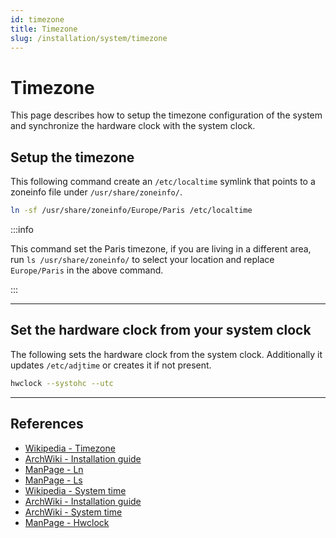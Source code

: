 ```yaml
---
id: timezone
title: Timezone
slug: /installation/system/timezone
---
```


# Timezone

This page describes how to setup the timezone configuration of the system and synchronize the hardware clock with the system clock.

## Setup the timezone

This following command create an `/etc/localtime` symlink that points to a zoneinfo file under `/usr/share/zoneinfo/`.

``` bash
ln -sf /usr/share/zoneinfo/Europe/Paris /etc/localtime
```

:::info

This command set the Paris timezone, if you are living in a different area, run `ls /usr/share/zoneinfo/` to select your location and replace `Europe/Paris` in the above command.

:::

---

## Set the hardware clock from your system clock

The following sets the hardware clock from the system clock. Additionally it updates `/etc/adjtime` or creates it if not present.

``` bash
hwclock --systohc --utc
```

---

## References

- [Wikipedia - Timezone](https://en.wikipedia.org/wiki/Time_zone)
- [ArchWiki - Installation guide](https://wiki.archlinux.org/index.php/Installation_guide)
- [ManPage - Ln](https://jlk.fjfi.cvut.cz/arch/manpages/man/core/coreutils/ln.1.en)
- [ManPage - Ls](https://jlk.fjfi.cvut.cz/arch/manpages/man/core/coreutils/ls.1.en)
- [Wikipedia - System time](https://en.wikipedia.org/wiki/System_time)
- [ArchWiki - Installation guide](https://wiki.archlinux.org/index.php/Installation_guide#Time_zone)
- [ArchWiki - System time](https://wiki.archlinux.org/index.php/System_time#Hardware_clock_and_system_clock)
- [ManPage - Hwclock](https://jlk.fjfi.cvut.cz/arch/manpages/man/core/util-linux/hwclock.8.en)